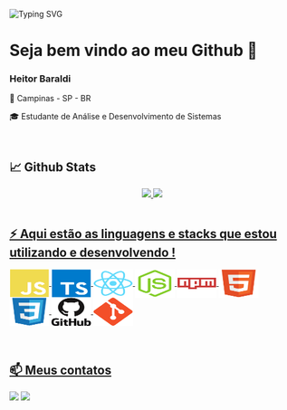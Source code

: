 ![Typing SVG](https://readme-typing-svg.demolab.com?font=linux&duration=3000&pause=99974&color=4AB72A&width=435&height=40&lines=__________%3C/HeitorBaraldi%3E____________)
<h1>Seja bem vindo ao meu Github 👋</h1>
<h3>Heitor Baraldi</h3>
<p>📌 Campinas - SP - BR </p>
<p>🎓 Estudante de Análise e Desenvolvimento de Sistemas </p>
</br>
<h2>📈 Github Stats</h2>
<div align="center">
  <a href="https://github.com/HeitorBaraldi">
  <img height="200em" src="https://github-readme-stats.vercel.app/api?username=HeitorBaraldi&show_icons=true&theme=gruvbox&include_all_commits=true&count_private=true"/>
  <img height="200em" src="https://github-readme-stats.vercel.app/api/top-langs/?username=HeitorBaraldi&layout=compact&langs_count=7&theme=gruvbox"/>
</div>
</br>
<h2> ⚡ Aqui estão as linguagens e stacks que estou utilizando e desenvolvendo ! </h2>
<div style="display: inline_block">
  <img align="center" alt="Heitor-Js" height="50" width="70" src="https://raw.githubusercontent.com/devicons/devicon/master/icons/javascript/javascript-plain.svg">
  <img align="center" alt="Heitor-Ts" height="50" width="70" src="https://raw.githubusercontent.com/devicons/devicon/master/icons/typescript/typescript-plain.svg">
  <img align="center" alt="Heitor-React" height="50" width="70" src="https://raw.githubusercontent.com/devicons/devicon/master/icons/react/react-original.svg">
  <img align="center" alt="Heitor-Node" height="50" width="70" src="https://raw.githubusercontent.com/devicons/devicon/master/icons/nodejs/nodejs-original.svg">
  <img align="center" alt="Heitor-CSS" height="50" width="70" src="https://raw.githubusercontent.com/devicons/devicon/master/icons/npm/npm-original-wordmark.svg">
  <img align="center" alt="Heitor-HTML" height="50" width="70" src="https://raw.githubusercontent.com/devicons/devicon/master/icons/html5/html5-original.svg">
  <img align="center" alt="Heitor-CSS" height="50" width="70" src="https://raw.githubusercontent.com/devicons/devicon/master/icons/css3/css3-original.svg">
  <img align="center" alt="Heitor-CSS" height="50" width="70" src="https://raw.githubusercontent.com/devicons/devicon/master/icons/github/github-original-wordmark.svg">
  <img align="center" alt="Heitor-CSS" height="50" width="70" src="https://raw.githubusercontent.com/devicons/devicon/master/icons/git/git-original.svg">
</div>
</br>
</br>
<h2>📫 Meus contatos </h2>
<div>
   <a href = "mailto:carlos.hgb88@gmail.com"><img src="https://img.shields.io/badge/-Gmail-%23333?style=for-the-badge&logo=gmail&logoColor=white" target="_blank"></a>
   <a href="https://www.linkedin.com/in/https://www.linkedin.com/in/carlos-heitor-gobbi-baraldi-73083a71/" target="_blank"><img src="https://img.shields.io/badge/-LinkedIn-%230077B5?style=for-the-badge&logo=linkedin&logoColor=white" target="_blank"></a>
</div>

